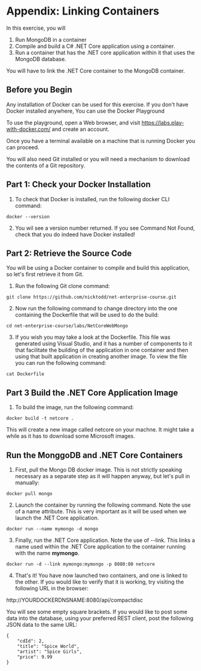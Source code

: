 # Appendix: Linking Containers
In this exercise, you will 
1. Run MongoDB in a container
2. Compile and build a C# .NET Core application using a container.
3. Run a container that has the .NET core application within it that uses the MongoDB database. 
   
You will have to link the .NET Core container to the MongoDB container.


## Before you Begin
Any installation of Docker can be used for this exercise. If you don't have Docker installed anywhere, You can use the Docker Playground

To use the playground, open a Web browser, and visit https://labs.play-with-docker.com/ and create an account. 

Once you have a terminal available on a machine that is running Docker you can proceed.

You will also need Git installed or you will need a mechanism to download the contents of a Git repository.

## Part 1: Check your Docker Installation

1. To check that Docker is installed, run the following docker CLI command:

```docker --version ```

2. You wil see a version number returned. If you see Command Not Found, check that you do indeed have Docker installed!
   
## Part 2: Retrieve the Source Code

You will be using a Docker container to compile and build this application, so let's first retrieve it from Git.

1. Run the following Git clone command:

```git clone https://github.com/nicktodd/net-enterprise-course.git```

2. Now run the following command to change directory into the one containing the Dockerfile that will be used to do the build:

```cd net-enterprise-course/labs/NetCoreWebMongo```

3. If you wish you may take a look at the Dockerfile. This file was generated using Visual Studio, and it has a number of components to it that facilitate the building of the application in one container and then using that built application in creating another image. To view the file you can run the following command:

```cat Dockerfile```

## Part 3 Build the .NET Core Application Image

1. To build the image, run the following command:

```docker build -t netcore .```

This will create a new image called netcore on your machne. It might take a while as it has to download some Microsoft images.

## Run the MonggoDB and .NET Core Containers

1. First, pull the Mongo DB docker image. This is not strictly speaking necessary as a separate step as it will happen anyway, but let's pull in manually:

```docker pull mongo```

2. Launch the container by running the following command. Note the use of a name attribute. This is very important as it will be used when we launch the .NET Core application.

```docker run --name mymongo -d mongo```

3. Finally, run the .NET Core application. Note the use of --link. This links a name used within the .NET Core application to the container running with the name **mymongo**.

```docker run -d --link mymongo:mymongo -p 8080:80 netcore```


4. That's it! You have now launched two containers, and one is linked to the other. If you would like to verify that it is working, try visiting the following URL in the browser:

http://YOURDOCKERDNSNAME:8080/api/compactdisc


You will see some empty square brackets. If you would like to post some data into the database, using your preferred REST client, post the following JSON data to the same URL:

```
{
	"cdId": 2,
	"title": "Spice World",
	"artist": "Spice Girls",
	"price": 9.99
}
```


